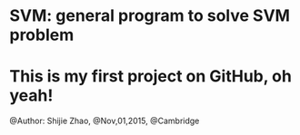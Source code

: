# SVM: general program to solve SVM problem
# This is my first project on GitHub, oh yeah!
@Author: Shijie Zhao, @Nov,01,2015, @Cambridge
